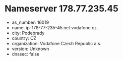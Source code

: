 # Nameserver 178.77.235.45

* as_number: 16019
* name: ip-178-77-235-45.net.vodafone.cz.
* city: Podebrady
* country: CZ
* organization: Vodafone Czech Republic a.s.
* version: Unknown
* dnssec: false
